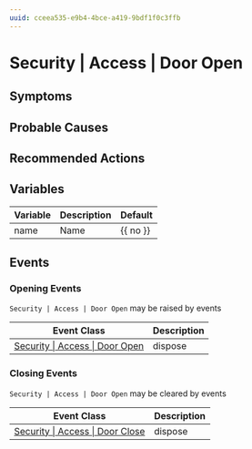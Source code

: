 ```yaml
---
uuid: cceea535-e9b4-4bce-a419-9bdf1f0c3ffb
---
```

# Security | Access | Door Open

## Symptoms

## Probable Causes

## Recommended Actions

## Variables

| Variable | Description | Default  |
| -------- | ----------- | -------- |
| name     | Name        | {{ no }} |

## Events

### Opening Events
`Security | Access | Door Open` may be raised by events

| Event Class                                                                                | Description |
| ------------------------------------------------------------------------------------------ | ----------- |
| [Security \| Access \| Door Open](../event-classes-reference/security/access/door-open.md) | dispose     |

### Closing Events
`Security | Access | Door Open` may be cleared by events

| Event Class                                                                                  | Description |
| -------------------------------------------------------------------------------------------- | ----------- |
| [Security \| Access \| Door Close](../event-classes-reference/security/access/door-close.md) | dispose     |
